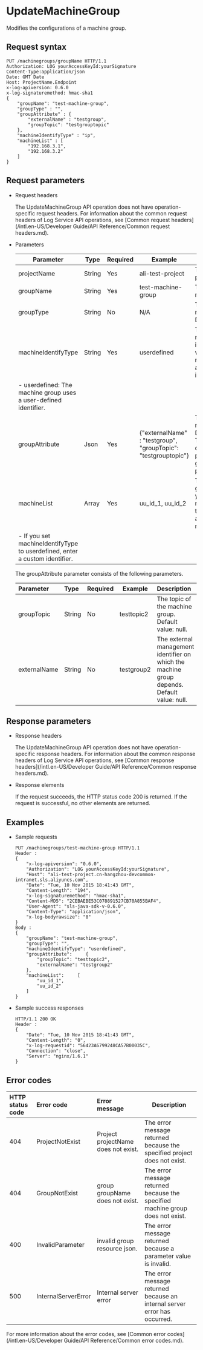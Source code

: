 # UpdateMachineGroup

Modifies the configurations of a machine group.

## Request syntax

```
PUT /machinegroups/groupName HTTP/1.1
Authorization: LOG yourAccessKeyId:yourSignature 
Content-Type:application/json
Date: GMT Date
Host: ProjectName.Endpoint
x-log-apiversion: 0.6.0
x-log-signaturemethod: hmac-sha1
{
    "groupName": "test-machine-group",
    "groupType" : "",
    "groupAttribute" : {
        "externalName" : "testgroup",
        "groupTopic": "testgrouptopic"
    },
    "machineIdentifyType" : "ip",
    "machineList" : [
        "192.168.3.1",
        "192.168.3.2"
    ]
}
```

## Request parameters

-   Request headers

    The UpdateMachineGroup API operation does not have operation-specific request headers. For information about the common request headers of Log Service API operations, see [Common request headers](/intl.en-US/Developer Guide/API Reference/Common request headers.md).

-   Parameters

    |Parameter|Type|Required|Example|Description|
    |---------|----|--------|-------|-----------|
    |projectName|String|Yes|ali-test-project|The name of the project.|
    |groupName|String|Yes|test-machine-group|The name of the machine group.|
    |groupType|String|No|N/A|The type of the machine group. Default value: null.|
    |machineIdentifyType|String|Yes|userdefined|The type of the machine group identifier. Valid values:    -   ip: The machine group uses an IP address as an identifier.
    -   userdefined: The machine group uses a user-defined identifier. |
    |groupAttribute|Json|Yes|\{"externalName" : "testgroup", "groupTopic": "testgrouptopic"\}|The attribute of the machine group. Default value: null. The following table describes the parameters in the groupAttribute parameter.|
    |machineList|Array|Yes|uu\_id\_1, uu\_id\_2|The list of machine group identifiers.    -   If you set machineIdentifyType to ip, enter the IP address of the machine.
    -   If you set machineIdentifyType to userdefined, enter a custom identifier. |

    The groupAttribute parameter consists of the following parameters.

    |Parameter|Type|Required|Example|Description|
    |:--------|:---|:-------|-------|:----------|
    |groupTopic|String|No|testtopic2|The topic of the machine group. Default value: null.|
    |externalName|String|No|testgroup2|The external management identifier on which the machine group depends. Default value: null.|


## Response parameters

-   Response headers

    The UpdateMachineGroup API operation does not have operation-specific response headers. For information about the common response headers of Log Service API operations, see [Common response headers](/intl.en-US/Developer Guide/API Reference/Common response headers.md).

-   Response elements

    If the request succeeds, the HTTP status code 200 is returned. If the request is successful, no other elements are returned.


## Examples

-   Sample requests

    ```
    PUT /machinegroups/test-machine-group HTTP/1.1
    Header :
    {
        "x-log-apiversion": "0.6.0",
        "Authorization": "LOG yourAccessKeyId:yourSignature",
        "Host": "ali-test-project.cn-hangzhou-devcommon-intranet.sls.aliyuncs.com",
        "Date": "Tue, 10 Nov 2015 18:41:43 GMT",
        "Content-Length": "194",
        "x-log-signaturemethod": "hmac-sha1",
        "Content-MD5": "2CEBAEBE53C078891527CB70A855BAF4",
        "User-Agent": "sls-java-sdk-v-0.6.0",
        "Content-Type": "application/json",
        "x-log-bodyrawsize": "0"
    }
    Body :
    {
        "groupName": "test-machine-group",
        "groupType": "",
        "machineIdentifyType": "userdefined",
        "groupAttribute":     {
            "groupTopic": "testtopic2",
            "externalName": "testgroup2"
        },
        "machineList":     [
            "uu_id_1",
            "uu_id_2"
        ]
    }
    ```

-   Sample success responses

    ```
    HTTP/1.1 200 OK
    Header :
    {
        "Date": "Tue, 10 Nov 2015 18:41:43 GMT",
        "Content-Length": "0",
        "x-log-requestid": "56423A6799248CA57B00035C",
        "Connection": "close",
        "Server": "nginx/1.6.1"
    }
    ```


## Error codes

|HTTP status code|Error code|Error message|Description|
|:---------------|:---------|:------------|-----------|
|404|ProjectNotExist|Project projectName does not exist.|The error message returned because the specified project does not exist.|
|404|GroupNotExist|group groupName does not exist.|The error message returned because the specified machine group does not exist.|
|400|InvalidParameter|invalid group resource json.|The error message returned because a parameter value is invalid.|
|500|InternalServerError|Internal server error|The error message returned because an internal server error has occurred.|

For more information about the error codes, see [Common error codes](/intl.en-US/Developer Guide/API Reference/Common error codes.md).

